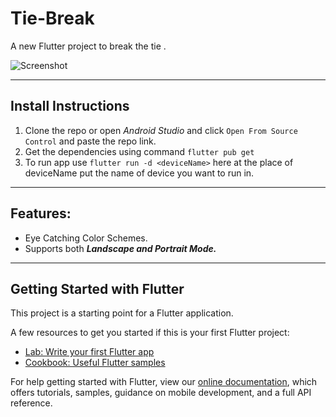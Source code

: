 # Tie-Break

A new Flutter project to break the tie .

![Screenshot](extra/app.gif)
****
## Install Instructions
1. Clone the repo or open *Android Studio* and click `Open From Source Control` and paste the repo link.
2. Get the dependencies using command `flutter pub get`
3. To run app use `flutter run -d <deviceName>` here at the place of deviceName put the name of device you want to run in.
****
## Features:
-   Eye Catching Color Schemes.
-   Supports both ***Landscape and Portrait Mode.***
****
## Getting Started with Flutter

This project is a starting point for a Flutter application.

A few resources to get you started if this is your first Flutter project:

- [Lab: Write your first Flutter app](https://flutter.dev/docs/get-started/codelab)
- [Cookbook: Useful Flutter samples](https://flutter.dev/docs/cookbook)

For help getting started with Flutter, view our
[online documentation](https://flutter.dev/docs), which offers tutorials,
samples, guidance on mobile development, and a full API reference.
